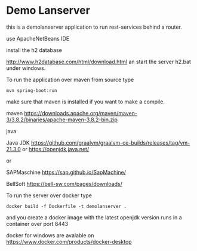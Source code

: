 
Demo Lanserver
============================================================

this is a demolanserver application to 
run rest-services behind a router.


use ApacheNetBeans IDE


install the h2 database

http://www.h2database.com/html/download.html
an start the server h2.bat under windows.




To run the application over maven from source type

`mvn spring-boot:run`


make sure that maven is installed if you want to make a compile.

maven
https://downloads.apache.org/maven/maven-3/3.8.2/binaries/apache-maven-3.8.2-bin.zip

java 

Java JDK
https://github.com/graalvm/graalvm-ce-builds/releases/tag/vm-21.3.0
or
https://openjdk.java.net/

or

SAPMaschine
https://sap.github.io/SapMachine/

BellSoft
https://bell-sw.com/pages/downloads/



To run the server over docker type

`docker build -f Dockerfile -t demolanserver .`

and you create a docker image with the latest openjdk version
runs in a container over port 8443

docker for windows are avalable on
https://www.docker.com/products/docker-desktop





